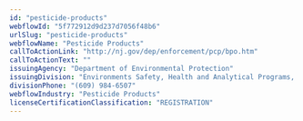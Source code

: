 ```yaml
---
id: "pesticide-products"
webflowId: "5f772912d9d237d7056f48b6"
urlSlug: "pesticide-products"
webflowName: "Pesticide Products"
callToActionLink: "http://nj.gov/dep/enforcement/pcp/bpo.htm"
callToActionText: ""
issuingAgency: "Department of Environmental Protection"
issuingDivision: "Environments Safety, Health and Analytical Programs, Bureau of Pesticide Operations"
divisionPhone: "(609) 984-6507"
webflowIndustry: "Pesticide Products"
licenseCertificationClassification: "REGISTRATION"
---
```

